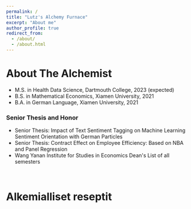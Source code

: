 ```yaml
---
permalink: /
title: "Lutz's Alchemy Furnace"
excerpt: "About me"
author_profile: true
redirect_from:
  - /about/
  - /about.html
---
```


# About The Alchemist

* M.S. in Health Data Science, Dartmouth College, 2023 (expected)
* B.S. in Mathematical Economics, Xiamen University, 2021
* B.A. in German Language, Xiamen University, 2021
### Senior Thesis and Honor
* Senior Thesis: Impact of Text Sentiment Tagging on Machine Learning Sentiment Orientation with German Particles
* Senior Thesis: Contract Effect on Employee Efficiency: Based on NBA and Panel Regression
* Wang Yanan Institute for Studies in Economics Dean's List of all semesters

&nbsp;

# Alkemialliset reseptit

